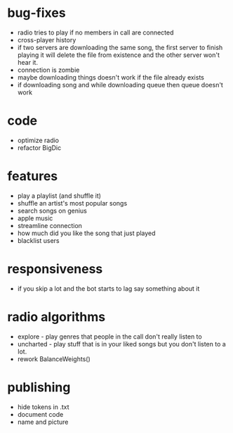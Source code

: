 ﻿# bug-fixes
- radio tries to play if no members in call are connected
- cross-player history
- if two servers are downloading the same song, the first server to finish playing it will delete the file from existence and the other server won't hear it.
- connection is zombie
- maybe downloading things doesn't work if the file already exists
- if downloading song and while downloading queue then queue doesn't work

# code
- optimize radio
- refactor BigDic

# features
- play a playlist (and shuffle it)
- shuffle an artist's most popular songs
- search songs on genius
- apple music
- streamline connection
- how much did you like the song that just played
- blacklist users

# responsiveness
- if you skip a lot and the bot starts to lag say something about it

# radio algorithms
- explore - play genres that people in the call don't really listen to
- uncharted - play stuff that is in your liked songs but you don't listen to a lot.
- rework BalanceWeights()

# publishing
- hide tokens in .txt
- document code
- name and picture
